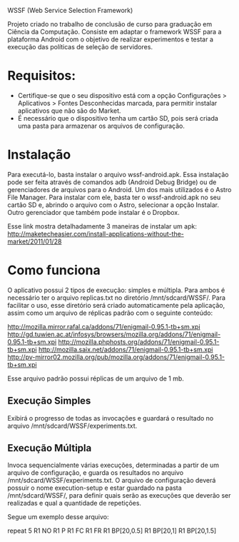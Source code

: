 WSSF (Web Service Selection Framework)

Projeto criado no trabalho de conclusão de curso para graduação em Ciência da Computação.
Consiste em adaptar o framework WSSF para a plataforma Android com o objetivo de realizar experimentos e testar a execução das políticas de seleção de servidores.


# Requisitos:
 - Certifique-se que o seu dispositivo está com a opção Configurações > Aplicativos > Fontes Desconhecidas marcada, para permitir instalar aplicativos que não são do Market.
 - É necessário que o dispositivo tenha um cartão SD, pois será criada uma pasta para armazenar os arquivos de configuração.

# Instalação

Para executá-lo, basta instalar o arquivo wssf-android.apk. Essa instalação pode ser feita através de comandos adb (Android Debug Bridge) ou de gerenciadores de arquivos para o Android.
Um dos mais utilizados é o Astro File Manager. Para instalar com ele, basta ter o wssf-android.apk no seu cartão SD e, abrindo o arquivo com o Astro, selecionar a opção Instalar.
Outro gerenciador que também pode instalar é o Dropbox.

Esse link mostra detalhadamente 3 maneiras de instalar um apk:
http://maketecheasier.com/install-applications-without-the-market/2011/01/28

# Como funciona

O aplicativo possui 2 tipos de execução: simples e múltipla. Para ambos é necessário ter o arquivo replicas.txt no diretório /mnt/sdcard/WSSF/. Para facilitar o uso, esse diretório será criado automaticamente pela aplicação, assim como um arquivo de réplicas padrão com o seguinte conteúdo:

http://mozilla.mirror.rafal.ca/addons/71/enigmail-0.95.1-tb+sm.xpi
http://gd.tuwien.ac.at/infosys/browsers/mozilla.org/addons/71/enigmail-0.95.1-tb+sm.xpi
http://mozilla.phphosts.org/addons/71/enigmail-0.95.1-tb+sm.xpi
http://mozilla.saix.net/addons/71/enigmail-0.95.1-tb+sm.xpi
http://pv-mirror02.mozilla.org/pub/mozilla.org/addons/71/enigmail-0.95.1-tb+sm.xpi

Esse arquivo padrão possui réplicas de um arquivo de 1 mb.

## Execução Simples
 Exibirá o progresso de todas as invocações e guardará o resultado no arquivo /mnt/sdcard/WSSF/experiments.txt.

## Execução Múltipla
 Invoca sequencialmente várias execuções, determinadas a partir de um arquivo de configuração, e guarda os resultados no arquivo /mnt/sdcard/WSSF/experiments.txt.
 O arquivo de configuração deverá possuir o nome execution-setup e estar guardado na pasta /mnt/sdcard/WSSF/, para definir quais serão as execuções que deverão ser realizadas e qual a quantidade de repetições.
 
 Segue um exemplo desse arquivo:

repeat 5
R1 NO
R1 P
R1 FC
R1 FR
R1 BP[20,0.5]
R1 BP[20,1]
R1 BP[20,1.5]

